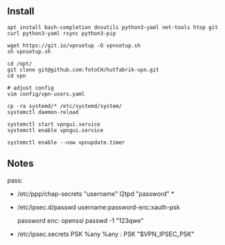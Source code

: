 ## Install

```
apt install bash-completion dnsutils python3-yaml net-tools htop git curl python3-yaml rsync python3-pip

wget https://git.io/vpnsetup -O vpnsetup.sh
sh vpnsetup.sh

cd /opt/
git clone git@github.com:fotoCH/hutfabrik-vpn.git
cd vpn

# adjust config
vim config/vpn-users.yaml

cp -ra systemd/* /etc/systemd/system/
systemctl daemon-reload

systemctl start vpngui.service
systemctl enable vpngui.service

systemctl enable --now vpnupdate.timer

```


## Notes
pass:

- /etc/ppp/chap-secrets
  "username" l2tpd "password" *

- /etc/ipsec.d/passwd
  username:password-enc:xauth-psk

  password enc:
  openssl passwd -1 "123qwe"

- /etc/ipsec.secrets
  PSK
  %any  %any  : PSK "$VPN_IPSEC_PSK"
